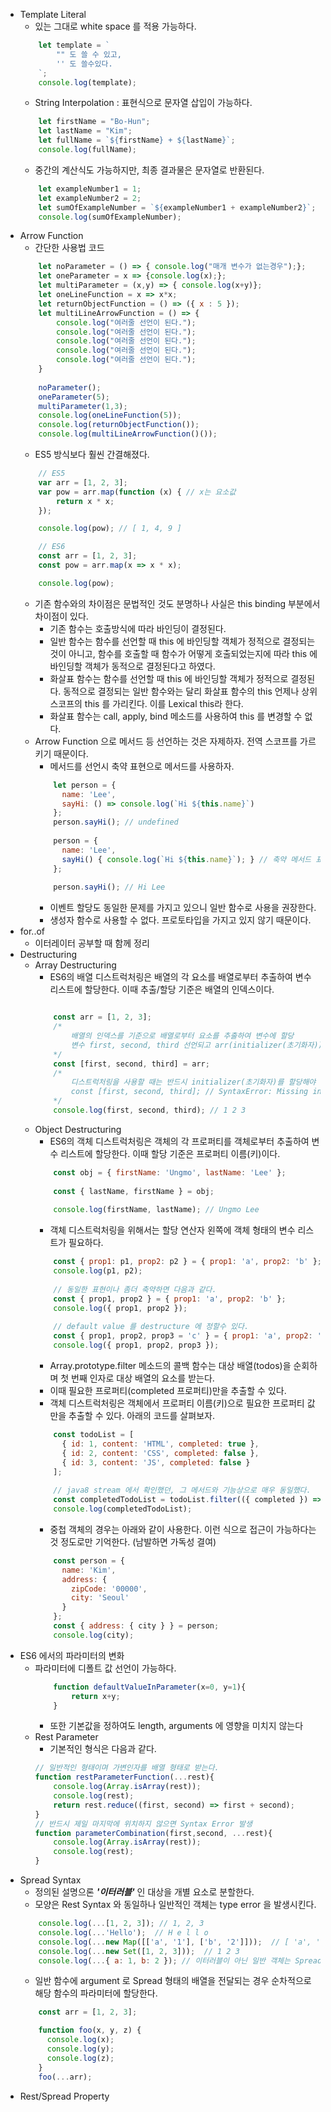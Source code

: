* Template Literal
    * 있는 그대로 white space 를 적용 가능하다.
    ```javascript
        let template = ` 
            "" 도 쓸 수 있고, 
            '' 도 쓸수있다.
        `;
        console.log(template);
    ```
    * String Interpolation : 표현식으로 문자열 삽입이 가능하다.
    ```javascript
        let firstName = "Bo-Hun";
        let lastName = "Kim";
        let fullName = `${firstName} + ${lastName}`;
        console.log(fullName);    
    ```
    * 중간의 계산식도 가능하지만, 최종 결과물은 문자열로 반환된다.
    ```javascript
        let exampleNumber1 = 1;
        let exampleNumber2 = 2;
        let sumOfExampleNumber = `${exampleNumber1 + exampleNumber2}`;
        console.log(sumOfExampleNumber);
    ```
* Arrow Function
    * 간단한 사용법 코드
    ```javascript
        let noParameter = () => { console.log("매개 변수가 없는경우");};
        let oneParameter = x => {console.log(x);};
        let multiParameter = (x,y) => { console.log(x+y)};
        let oneLineFunction = x => x*x;
        let returnObjectFunction = () => ({ x : 5 });
        let multiLineArrowFunction = () => {
            console.log("여러줄 선언이 된다.");
            console.log("여러줄 선언이 된다.");
            console.log("여러줄 선언이 된다.");
            console.log("여러줄 선언이 된다.");
            console.log("여러줄 선언이 된다.");
        }
        
        noParameter();
        oneParameter(5);
        multiParameter(1,3);
        console.log(oneLineFunction(5));
        console.log(returnObjectFunction());
        console.log(multiLineArrowFunction()());
    ```
    * ES5 방식보다 훨씬 간결해졌다.
    ```javascript
        // ES5
        var arr = [1, 2, 3];
        var pow = arr.map(function (x) { // x는 요소값
            return x * x;
        });

        console.log(pow); // [ 1, 4, 9 ]

        // ES6
        const arr = [1, 2, 3];
        const pow = arr.map(x => x * x);

        console.log(pow); 
    ```
    * 기존 함수와의 차이점은 문법적인 것도 분명하나 사실은 this binding 부분에서 차이점이 있다.
        * 기존 함수는 호출방식에 따라 바인딩이 결정된다.
        * 일반 함수는 함수를 선언할 때 this 에 바인딩할 객체가 정적으로 결정되는 것이 아니고, 함수를 호출할 때 함수가 어떻게 호출되었는지에 따라 this 에 바인딩할 객체가 동적으로 결정된다고 하였다.
        * 화살표 함수는 함수를 선언할 때 this 에 바인딩할 객체가 정적으로 결정된다. 동적으로 결정되는 일반 함수와는 달리 화살표 함수의 this 언제나 상위 스코프의 this 를 가리킨다. 이를 Lexical this라 한다.
        * 화살표 함수는 call, apply, bind 메소드를 사용하여 this 를 변경할 수 없다.
    * Arrow Function 으로 메서드 등 선언하는 것은 자제하자. 전역 스코프를 가르키기 때문이다.
        * 메서드를 선언시 축약 표현으로 메서드를 사용하자.
        ```javascript            
            let person = {
              name: 'Lee',
              sayHi: () => console.log(`Hi ${this.name}`)
            };            
            person.sayHi(); // undefined            
            
            person = {
              name: 'Lee',
              sayHi() { console.log(`Hi ${this.name}`); } // 축약 메서드 표현
            };
            
            person.sayHi(); // Hi Lee
        ```
        * 이벤트 할당도 동일한 문제를 가지고 있으니 일반 함수로 사용을 권장한다. 
        * 생성자 함수로 사용할 수 없다. 프로토타입을 가지고 있지 않기 때문이다.
* for..of
    * 이터레이터 공부할 때 함께 정리
* Destructuring
    * Array Destructuring 
        * ES6의 배열 디스트럭처링은 배열의 각 요소를 배열로부터 추출하여 변수 리스트에 할당한다. 이때 추출/할당 기준은 배열의 인덱스이다.
        ```javascript
        
            const arr = [1, 2, 3];            
            /*
                배열의 인덱스를 기준으로 배열로부터 요소를 추출하여 변수에 할당
                변수 first, second, third 선언되고 arr(initializer(초기화자))가 Destructuring(비구조화, 파괴)되어 할당된다.
            */
            const [first, second, third] = arr;
            /*
                디스트럭처링을 사용할 때는 반드시 initializer(초기화자)를 할당해야 한다.
                const [first, second, third]; // SyntaxError: Missing initializer in destructuring declaration
            */            
            console.log(first, second, third); // 1 2 3        
        ```
    * Object Destructuring
        * ES6의 객체 디스트럭처링은 객체의 각 프로퍼티를 객체로부터 추출하여 변수 리스트에 할당한다. 이때 할당 기준은 프로퍼티 이름(키)이다.
        ```javascript            
            const obj = { firstName: 'Ungmo', lastName: 'Lee' };         
            
            const { lastName, firstName } = obj;
            
            console.log(firstName, lastName); // Ungmo Lee        
        ```
        * 객체 디스트럭처링을 위해서는 할당 연산자 왼쪽에 객체 형태의 변수 리스트가 필요하다.
        ```javascript            
            const { prop1: p1, prop2: p2 } = { prop1: 'a', prop2: 'b' };
            console.log(p1, p2); 
            
            // 동일한 표현이나 좀더 축약하면 다음과 같다.
            const { prop1, prop2 } = { prop1: 'a', prop2: 'b' };
            console.log({ prop1, prop2 }); 
            
            // default value 를 destructure 에 정할수 있다.
            const { prop1, prop2, prop3 = 'c' } = { prop1: 'a', prop2: 'b' };
            console.log({ prop1, prop2, prop3 });         
        
        ```
        * Array.prototype.filter 메소드의 콜백 함수는 대상 배열(todos)을 순회하며 첫 번째 인자로 대상 배열의 요소를 받는다. 
        * 이때 필요한 프로퍼티(completed 프로퍼티)만을 추출할 수 있다.
        * 객체 디스트럭처링은 객체에서 프로퍼티 이름(키)으로 필요한 프로퍼티 값만을 추출할 수 있다. 아래의 코드를 살펴보자.        
        ```javascript
            const todoList = [
              { id: 1, content: 'HTML', completed: true },
              { id: 2, content: 'CSS', completed: false },
              { id: 3, content: 'JS', completed: false }
            ];
            
            // java8 stream 에서 확인했던, 그 메서드와 기능상으로 매우 동일했다.
            const completedTodoList = todoList.filter(({ completed }) => completed);
            console.log(completedTodoList);                 
        ```
        * 중첩 객체의 경우는 아래와 같이 사용한다. 이런 식으로 접근이 가능하다는 것 정도로만 기억한다. (남발하면 가독성 결여)
        ```javascript
            const person = {
              name: 'Kim',
              address: {
                zipCode: '00000',
                city: 'Seoul'
              }
            };            
            const { address: { city } } = person;
            console.log(city);                 
        ```
* ES6 에서의 파라미터의 변화
    * 파라미터에 디폴트 값 선언이 가능하다.            
        ``` javascript
            function defaultValueInParameter(x=0, y=1){
                return x+y;
            }
        ```
        * 또한 기본값을 정하여도 length, arguments 에 영향을 미치지 않는다    
    * Rest Parameter
        * 기본적인 형식은 다음과 같다.
        ```javascript
        // 일반적인 형태이며 가변인자를 배열 형태로 받는다.
        function restParameterFunction(...rest){
            console.log(Array.isArray(rest));
            console.log(rest);
            return rest.reduce((first, second) => first + second);
        }
        // 반드시 제일 마지막에 위치하지 않으면 Syntax Error 발생
        function parameterCombination(first,second, ...rest){
            console.log(Array.isArray(rest));
            console.log(rest);
        }
        ```               
* Spread Syntax
    * 정의된 설명으론 ***'이터러블'*** 인 대상을 개별 요소로 분할한다.
    * 모양은 Rest Syntax 와 동일하나 일반적인 객체는 type error 을 발생시킨다.
    ```javascript        
        console.log(...[1, 2, 3]); // 1, 2, 3        
        console.log(...'Hello');  // H e l l o 
        console.log(...new Map([['a', '1'], ['b', '2']]));  // [ 'a', '1' ] [ 'b', '2' ]
        console.log(...new Set([1, 2, 3]));  // 1 2 3        
        console.log(...{ a: 1, b: 2 }); // 이터러블이 아닌 일반 객체는 Spread 문법의 대상이 될 수 없다.            
    ```
    * 일반 함수에 argument 로 Spread 형태의 배열을 전달되는 경우 순차적으로 해당 함수의 파라미터에 할당한다.
    ```javascript
        const arr = [1, 2, 3];

        function foo(x, y, z) {
          console.log(x); 
          console.log(y); 
          console.log(z); 
        }         
        foo(...arr);    
    ```
* Rest/Spread Property        